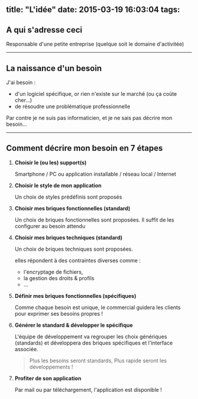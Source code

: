 title: "L'idée"
date: 2015-03-19 16:03:04
tags:
---


## A qui s'adresse ceci

Responsable d'une petite entreprise (quelque soit le domaine d'activitée)


----------

## La naissance d'un besoin

J'ai besoin :

- d'un logiciel spécifique, or rien n'existe sur le marché (ou ça coûte cher...)
- de résoudre une problématique professionnelle

Par contre je ne suis pas informaticien, et je ne sais pas décrire mon besoin...


----------

## Comment décrire mon besoin en 7 étapes


1. **Choisir le (ou les) support(s)**

	Smartphone / PC ou application installable / réseau local / Internet

1. **Choisir le style de mon application**

	Un choix de styles prédéfinis sont proposés

1. **Choisir mes briques fonctionnelles (standard)**

	Un choix de briques fonctionnelles sont proposées. Il suffit de les configurer au besoin attendu

1. **Choisir mes briques techniques (standard)**

	Un choix de briques techniques sont proposées. 

	elles répondent à des contraintes diverses comme :

	- l'encryptage de fichiers, 
	- la gestion des droits & profils
	- ...

1. **Définir mes briques fonctionnelles (spécifiques)**

	Comme chaque besoin est unique, le commercial guidera les clients pour exprimer ses besoins propres !


1. **Générer le standard & développer le spécifique**

	L'équipe de développement va regrouper les choix génériques (standards) et développera des briques spécifiques et l'interface associée.

	> Plus les besoins seront standards, Plus rapide seront les développements !

1. **Profiter de son application**

	Par mail ou par téléchargement, l'application est disponible !